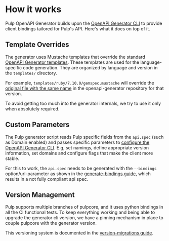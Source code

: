 # How it works

Pulp OpenAPI Generator builds upon the [OpenAPI Generator CLI] to provide client bindings tailored for Pulp's API.
Here's what it does on top of it.

## Template Overrides

The generator uses Mustache templates that override the standard [OpenAPI Generator templates].
These templates are used for the language-specific code generation.
They are organized by language and version in the `templates/` directory.

For example, `templates/ruby/7.10.0/gemspec.mustache` will override the [original file with the same name] in the openapi-generator repository for that version.

To avoid getting too much into the generator internals, we try to use it only when absolutely required.

## Custom Parameters

The Pulp generator script reads Pulp specific fields from the `api.spec` (such as Domain enabled)
and passes specific parameters to [configure the OpenAPI Generator CLI].
E.g, set namings, define appropriate version information, set domains and configure flags that make the client more stable.

For this to work, the `api.spec` needs to be generated with the `--bindings` option/url-parameter as shown in the [generate-bindings guide],
which results in a not fully compliant api spec.

## Version Management

Pulp supports multiple branches of pulpcore, and it uses python bindings in all the CI functional tests.
To keep everything working and being able to upgrade the generator cli version, we have a pinning mechanism in place to couple pulpcore with the generator version.

This versioning system is documented in the [version-migrations guide].

[configure the openapi generator cli]: https://openapi-generator.tech/docs/configuration
[generate-bindings guide]: site:pulp-openapi-generator/docs/user/guides/generate-bindings/#2-get-the-schema
[openapi generator cli]: https://openapi-generator.tech/docs/installation#docker
[openapi generator templates]: https://openapi-generator.tech/docs/templating
[original file with the same name]: https://github.com/OpenAPITools/openapi-generator/blob/v7.10.0/modules/openapi-generator/src/main/resources/ruby-client/gemspec.mustache
[version-migrations guide]: site:pulp-openapi-generator/docs/user/guides/version-migrations/
